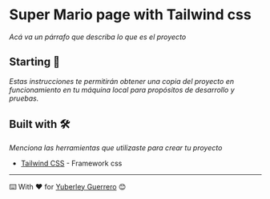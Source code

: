 # Super Mario page with Tailwind css

_Acá va un párrafo que describa lo que es el proyecto_

## Starting 🚀

_Estas instrucciones te permitirán obtener una copia del proyecto en funcionamiento en tu máquina local para propósitos de desarrollo y pruebas._


## Built with 🛠️

_Menciona las herramientas que utilizaste para crear tu proyecto_

* [Tailwind CSS](https://tailwindcss.com/) - Framework css

---
⌨️ With ❤️ for [Yuberley Guerrero](https://github.com/Yuberley) 😊